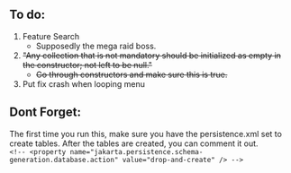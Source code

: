 ## To do:




1. Feature Search
    - Supposedly the mega raid boss.
2. ~~"Any collection that is not mandatory should be initialized as empty in the constructor; not left to be null."~~
   - ~~Go through constructors and make sure this is true.~~
3. Put fix crash when looping menu

## Dont Forget:
The first time you run this, make sure you have the persistence.xml set to create tables. After the tables are created, you can comment it out.
    `            <!-- <property name="jakarta.persistence.schema-generation.database.action" value="drop-and-create" /> -->
    `
